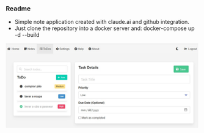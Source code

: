 ### Readme
- Simple note application created with claude.ai and github integration.
- Just clone the repository into a docker server and: docker-compose up -d --build

![Alt text](printscreen.jpg?raw=true "print")
